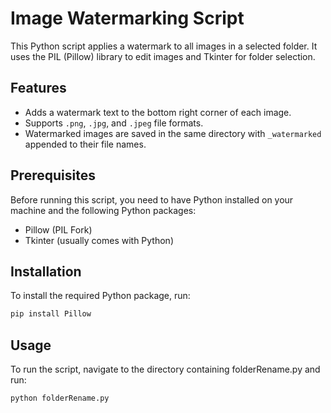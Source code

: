 # Image Watermarking Script

This Python script applies a watermark to all images in a selected folder. It uses the PIL (Pillow) library to edit images and Tkinter for folder selection.

## Features

- Adds a watermark text to the bottom right corner of each image.
- Supports `.png`, `.jpg`, and `.jpeg` file formats.
- Watermarked images are saved in the same directory with `_watermarked` appended to their file names.

## Prerequisites

Before running this script, you need to have Python installed on your machine and the following Python packages:
- Pillow (PIL Fork)
- Tkinter (usually comes with Python)

## Installation

To install the required Python package, run:

```bash
pip install Pillow
```

## Usage

To run the script, navigate to the directory containing folderRename.py and run:

```bash
python folderRename.py
```
